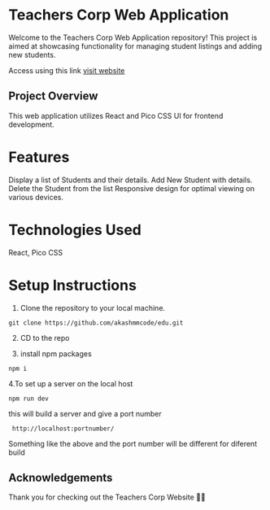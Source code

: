 # Teachers Corp Web Application

Welcome to the Teachers Corp Web Application repository! This project is aimed at showcasing functionality for managing student listings and adding new students.

Access using this link
[visit website](https://gorgeous-mermaid-46ff7d.netlify.app)


## Project Overview

This web application utilizes React and Pico CSS UI for frontend development.

# Features

Display a list of Students and their details.
Add New Student with details.
Delete the Student from the list
Responsive design for optimal viewing on various devices.

# Technologies Used

React,
Pico CSS

# Setup Instructions

1. Clone the repository to your local machine.

```
git clone https://github.com/akashmmcode/edu.git
```

2. CD to the repo

3. install npm packages

```
npm i
```

4.To set up a server on the local host

```
npm run dev
```

this will build a server and give a port number

```
 http://localhost:portnumber/

```

Something like the above and the port number will be different for diferent build

## Acknowledgements

Thank you for checking out the Teachers Corp Website 🌌✨

